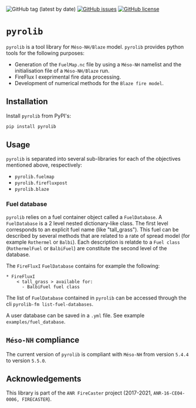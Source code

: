 ![GitHub tag (latest by date)](https://img.shields.io/github/v/tag/Aurel31/pyrolib?style=for-the-badge)
[![GitHub issues](https://img.shields.io/github/issues/Aurel31/pyrolib?style=for-the-badge)](https://github.com/Aurel31/pyrolib/issues)
[![GitHub license](https://img.shields.io/github/license/Aurel31/pyrolib?style=for-the-badge)](https://github.com/Aurel31/pyrolib/blob/main/LICENSE)

# `pyrolib`


`pyrolib` is a tool library for `Méso-NH/Blaze` model.
`pyrolib` provides python tools for the following purposes:

- Generation of the `FuelMap.nc` file by using a `Méso-NH` namelist and the initialisation file of a `Méso-NH/Blaze` run.
- FireFlux I exeprimental fire data processing.
- Development of numerical methods for the `Blaze fire model`.


## Installation

Install `pyrolib` from PyPI's:

```bash
pip install pyrolib
```

## Usage

`pyrolib` is separated into several sub-libraries for each of the objectives mentioned above, respectively:

- `pyrolib.fuelmap`
- `pyrolib.firefluxpost`
- `pyrolib.blaze`

### Fuel database

`pyrolib` relies on a fuel container object called a `FuelDatabase`.
A `FuelDatabase` is a 2 level nested dictionary-like class. The first level corresponds to an explicit fuel name (like "tall_grass"). This fuel can be described by several methods that are related to a rate of spread model (for example `Rothermel` or `Balbi`). Each description is relatde to a `Fuel class` (`RothermelFuel` or `BalbiFuel`) are constitute the second level of the database.

The
 `FireFluxI` `FuelDatabase` contains for example the following:
```
* FireFluxI
    < tall_grass > available for:
      - BalbiFuel fuel class
```

The list of `FuelDatabase` contained in `pyrolib` can be accessed through the cli `pyrolib-fm list-fuel-databases`.

A user database can be saved in a `.yml` file. See example `examples/fuel_database`.

## `Méso-NH` compliance

The current version of `pyrolib` is compliant with `Méso-NH` from version `5.4.4` to version `5.5.0`.
## Acknowledgements

This library is part of the `ANR FireCaster` project (2017-2021, `ANR-16-CE04-0006, FIRECASTER`).
